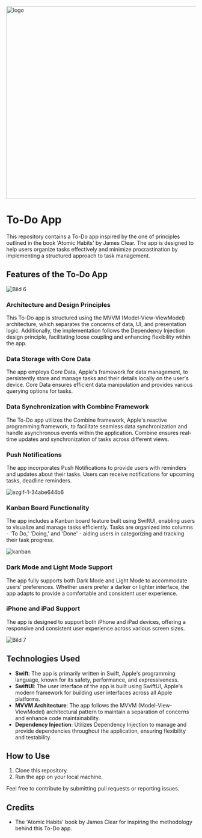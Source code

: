 
<img width="512" alt="logo" src="https://github.com/Parsa76/ToDo/assets/63924414/875c907b-738c-4236-bf53-bd9d53d339e5">

# To-Do App 

This repository contains a To-Do app inspired by the one of principles outlined in the book 'Atomic Habits' by James Clear. The app is designed to help users organize tasks effectively and minimize procrastination by implementing a structured approach to task management.

## Features of the To-Do App


![Bild 6](https://github.com/Parsa76/ToDo/assets/63924414/f21eab5f-9f99-442f-b0e4-d5d5da5153fb)


### Architecture and Design Principles

This To-Do app is structured using the MVVM (Model-View-ViewModel) architecture, which separates the concerns of data, UI, and presentation logic. Additionally, the implementation follows the Dependency Injection design principle, facilitating loose coupling and enhancing flexibility within the app.

### Data Storage with Core Data

The app employs Core Data, Apple's framework for data management, to persistently store and manage tasks and their details locally on the user's device. Core Data ensures efficient data manipulation and provides various querying options for tasks.

### Data Synchronization with Combine Framework

The To-Do app utilizes the Combine framework, Apple's reactive programming framework, to facilitate seamless data synchronization and handle asynchronous events within the application. Combine ensures real-time updates and synchronization of tasks across different views.

### Push Notifications

The app incorporates Push Notifications to provide users with reminders and updates about their tasks. Users can receive notifications for upcoming tasks, deadline reminders.

![ezgif-1-34abe644b6](https://github.com/Parsa76/ToDo/assets/63924414/558a513a-c234-4ede-a8d4-7dd7f540a878)

### Kanban Board Functionality

The app includes a Kanban board feature built using SwiftUI, enabling users to visualize and manage tasks efficiently. Tasks are organized into columns - 'To Do,' 'Doing,' and 'Done' - aiding users in categorizing and tracking their task progress.

![kanban](https://github.com/Parsa76/ToDo/assets/63924414/243acb81-773b-4565-8bc9-d114fef6752c)


### Dark Mode and Light Mode Support

The app fully supports both Dark Mode and Light Mode to accommodate users' preferences. Whether users prefer a darker or lighter interface, the app adapts to provide a comfortable and consistent user experience.

### iPhone and iPad Support

The app is designed to support both iPhone and iPad devices, offering a responsive and consistent user experience across various screen sizes.

![Bild 7](https://github.com/Parsa76/ToDo/assets/63924414/2a2953ef-a246-4870-8916-009b3a534ad7)

## Technologies Used

- **Swift**: The app is primarily written in Swift, Apple's programming language, known for its safety, performance, and expressiveness.
- **SwiftUI**: The user interface of the app is built using SwiftUI, Apple's modern framework for building user interfaces across all Apple platforms.
- **MVVM Architecture**: The app follows the MVVM (Model-View-ViewModel) architectural pattern to maintain a separation of concerns and enhance code maintainability.
- **Dependency Injection**: Utilizes Dependency Injection to manage and provide dependencies throughout the application, ensuring flexibility and testability.

## How to Use

1. Clone this repository.
2. Run the app on your local machine.

Feel free to contribute by submitting pull requests or reporting issues.

## Credits

- The 'Atomic Habits' book by James Clear for inspiring the methodology behind this To-Do app.

